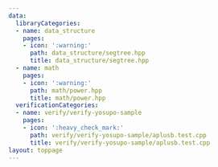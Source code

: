```yaml
---
data:
  libraryCategories:
  - name: data_structure
    pages:
    - icon: ':warning:'
      path: data_structure/segtree.hpp
      title: data_structure/segtree.hpp
  - name: math
    pages:
    - icon: ':warning:'
      path: math/power.hpp
      title: math/power.hpp
  verificationCategories:
  - name: verify/verify-yosupo-sample
    pages:
    - icon: ':heavy_check_mark:'
      path: verify/verify-yosupo-sample/aplusb.test.cpp
      title: verify/verify-yosupo-sample/aplusb.test.cpp
layout: toppage
---
```

